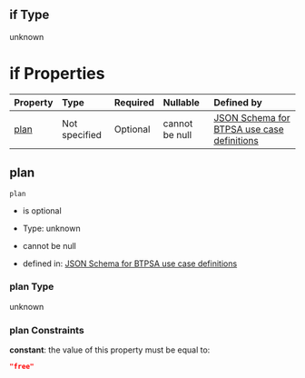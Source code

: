 ## if Type

unknown

# if Properties

| Property      | Type          | Required | Nullable       | Defined by                                                                                                                                                                                                                                    |
| :------------ | :------------ | :------- | :------------- | :-------------------------------------------------------------------------------------------------------------------------------------------------------------------------------------------------------------------------------------------- |
| [plan](#plan) | Not specified | Optional | cannot be null | [JSON Schema for BTPSA use case definitions](btpsa-usecase-properties-services-items-allof-1-then-allof-114-then-allof-1-if-properties-plan.md "undefined#/properties/services/items/allOf/1/then/allOf/114/then/allOf/1/if/properties/plan") |

## plan



`plan`

*   is optional

*   Type: unknown

*   cannot be null

*   defined in: [JSON Schema for BTPSA use case definitions](btpsa-usecase-properties-services-items-allof-1-then-allof-114-then-allof-1-if-properties-plan.md "undefined#/properties/services/items/allOf/1/then/allOf/114/then/allOf/1/if/properties/plan")

### plan Type

unknown

### plan Constraints

**constant**: the value of this property must be equal to:

```json
"free"
```
